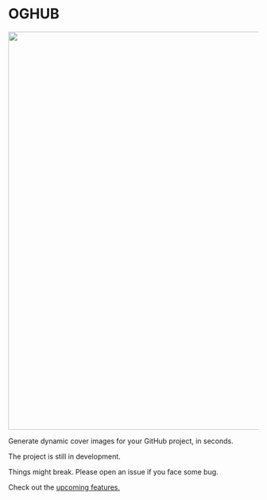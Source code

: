 # OGHUB
<img src="https://oghub.vercel.app/api/link?repo=ishaanbedi/oghub" alt="" width="800"/>

Generate dynamic cover images for your GitHub project, in seconds.

The project is still in development.

Things might break. Please open an issue if you face some bug.

Check out the [upcoming features.](https://oghub.vercel.app/upcoming)
